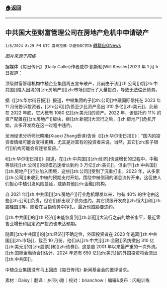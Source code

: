 ###  [:house:返回](README.md)
---


## 中共国大型财富管理公司在房地产危机中申请破产
`1/6/2024 8:29 PM UTC 喜马拉雅-华盛顿DC农场` [轉載自GNews](https://gnews.org/articles/2191728)

*图片来源于网络*



据媒体《每日传讯》(Daily Caller)作者威尔·凯斯勒(Will Kessler)2023 年 1 月 5 日报道：

顶级财富管理机构中植企业集团周五宣布破产，此前由于该[[zh:公司]]对[[zh:中共国]]陷入困境的[[zh:房地产]][[zh:市场]]进行了大量投资，导致无法偿还债务。

据《[[zh:华尔街日报]]》报道，中植集团的子[[zh:公司]]中融国际信托在 2023 年 11 月份告诉投资者，[[zh:公司]]负债至少比资产高出 310 多亿[[zh:美元]]，此前在 2022 年底，它大概有 1080 亿[[zh:美元]]的资产。2022 年，该信托约 11% 的资产配置在[[zh:房地产]]板块，继[[zh:新冠]]大流行之后，[[zh:房地产]]危机开始，众多开发商在这一过程中违约。

龙洲经讯分析师张晓曦(Xiaoxi Zhang音译)告诉《[[zh:华尔街日报]]》：“国内的投资者情绪可能会变得更糟，尤其是对富有的投资者来说。当然，其它[[zh:影子银行]]机构可能会有连锁反应。”

《[[zh:华尔街日报]]》报道，在[[zh:中共国]][[zh:经济]]快速增长的过程中，中融等信托[[zh:公司]]的规模迅速增长到约 3 万亿[[zh:美元]]，但由于[[zh:中共国]][[zh:房地产]]行业陷入困境，这些[[zh:公司]]受到了沉重打击。2023 年，从多家[[zh:公司]]未收到中植的预期支付开始，围绕中植倒闭的消息流传开来，这促使人们担心中植引发风险蔓延，威胁其他[[zh:金融]]机构。

自 2021 年[[zh:中共国]][[zh:房地产]]行业危机爆发以来，约有 40% 的住宅由这些[[zh:公司]]负责，但它们都出现了债务违约。其它顶级开发商[[zh:恒大]]和[[zh:碧桂园]]等，随着在巨额债务中挣扎，最近也威胁要违约。

[[zh:中共国]]的[[zh:经济]]未能恢复到[[zh:新冠]]大流行之前的增长水平，最近零售业增长和固定资产投资也未达预期。

随着[[zh:中共国]]的[[zh:经济]]不确定性，外国投资者在 2023 年逃离[[zh:中共国]][[zh:市场]]，截至 10 月份，他们从[[zh:中共]][[zh:金融]]系统撤出 310 亿[[zh:美元]]的[[zh:股票]]和[[zh:债券]]，这是自 2001 年以来最严重的一次外流。[[zh:国际金融协会]]估计，2024 年还有 650 亿[[zh:美元]]的外国投资将会流出[[zh:中共国]]。

中植企业集团没有马上回应《每日传讯》新闻基金会的置评请求。


素材：Daisy｜翻译：乡间小路｜校对：brianchow｜编辑&发布：闪电训练
